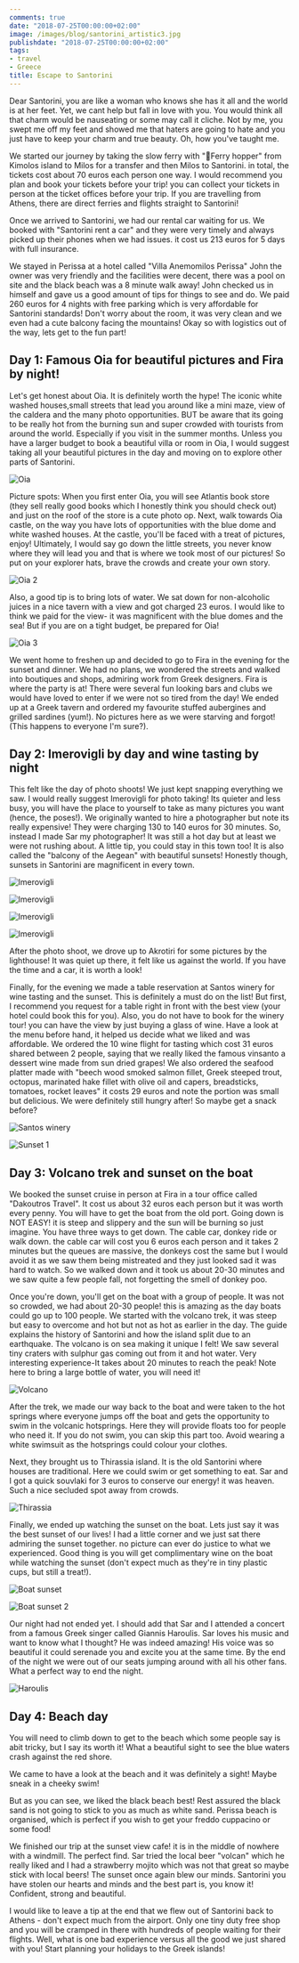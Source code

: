 ```yaml
---
comments: true
date: "2018-07-25T00:00:00+02:00"
image: /images/blog/santorini_artistic3.jpg
publishdate: "2018-07-25T00:00:00+02:00"
tags:
- travel
- Greece
title: Escape to Santorini
---
```

Dear Santorini, you are like a woman who knows she has it all and the world is at her feet. Yet, we cant help but fall in love with you. You would think all that charm would be nauseating or some may call it cliche. Not by me, you swept me off my feet and showed me that haters are going to hate and you just have to keep your charm and  true beauty. Oh, how you've taught me. 

We started our journey by taking the slow ferry with "Ferry hopper" from Kimolos island to Milos for a transfer and then Milos to Santorini. in total, the tickets cost about 70 euros each person one way. I would recommend you plan and book your tickets before your trip! you can collect your tickets in person at the ticket offices before your trip. If you are travelling from Athens, there are direct ferries and flights straight to Santorini!

Once we arrived to Santorini, we had our rental car waiting for us. We booked with "Santorini rent a car" and they were very timely and always picked up their phones when we had issues. it cost us 213 euros for 5 days with full insurance.  

We stayed in Perissa at a hotel called "Villa Anemomilos Perissa" John the owner was very friendly and the facilities were decent, there was a pool on site and the black beach was a 8 minute walk away! John checked us in himself and gave us a good amount of tips for things to see and do. We paid 260 euros for 4 nights with free parking which is very affordable for Santorini standards! Don't worry about the room, it was very clean and we even had a cute balcony facing the mountains!  Okay so with logistics out of the way, lets get to the fun part! 

## Day 1: Famous Oia for beautiful pictures and Fira by night! 

Let's get honest about Oia. It is definitely worth the hype! The iconic white washed houses,small streets that lead you around like a mini maze, view of the caldera and the many photo opportunities. BUT be aware that its going to be really hot from the burning sun and super crowded with tourists from around the world. Especially if you visit in the summer months. Unless you have a larger budget to book a beautiful villa or room in Oia, I would suggest taking all your beautiful pictures in the day and moving on to explore other parts of Santorini.

![Oia](/globefoodiebooktrotter/images/blog/santorini_iconic.jpg "Oia")

Picture spots: When you first enter Oia, you will see Atlantis book store (they sell really good books which I honestly think you should check out) and just on the roof of the store is a cute photo op.  Next, walk towards Oia castle, on the way you have lots of opportunities with the blue dome and white washed houses. At the castle, you'll be faced with a treat of pictures, enjoy! Ultimately,  I would say go down the little streets, you never know where they will lead you and that is where we took most of our pictures! So put on your explorer hats, brave the crowds and create your own story. 

![Oia 2](/globefoodiebooktrotter/images/blog/santorini_view.jpg "More Oia")

Also, a good tip is to bring lots of water. We sat down for non-alcoholic juices in a nice tavern with a view and got charged 23 euros. I would like to think we paid for the view- it was magnificent with the blue domes and the sea! But if you are on a tight budget, be prepared for Oia! 

![Oia 3](/globefoodiebooktrotter/images/blog/santorini_nice.jpg "More Oia :)")

We went home to freshen up and decided to go to Fira in the evening for the sunset and dinner. We had no plans, we wondered the streets and walked into boutiques  and shops, admiring work from Greek designers. Fira is where the party is at! There were several fun looking bars and clubs we would have loved to enter if we were not so tired from the day! We ended up at a Greek tavern and ordered my favourite stuffed aubergines and grilled sardines (yum!). No pictures here as we were starving and forgot! (This happens to everyone I'm sure?). 

## Day 2: Imerovigli by day and wine tasting by night 

This felt like the day of photo shoots! We just kept snapping everything we saw. I would really suggest Imerovigli for photo taking! Its quieter and less busy, you will have the place to yourself to take as many pictures you want (hence, the poses!). We originally wanted to hire a photographer but note its really expensive! They were charging 130 to 140 euros for 30 minutes. So, instead I made Sar my photographer! It was still a hot day but at least we were not rushing about. A little tip, you could stay in this town too! It is also called the "balcony of the Aegean" with beautiful sunsets! Honestly though, sunsets in Santorini are magnificent in every town. 

![Imerovigli](/globefoodiebooktrotter/images/blog/santorini_imerovigli.jpg "Imerovigli")

![Imerovigli](/globefoodiebooktrotter/images/blog/santorini_imerovigli2.jpg "Imerovigli again")

![Imerovigli](/globefoodiebooktrotter/images/blog/santorini_artistic.jpg "Imerovigli again")

![Imerovigli](/globefoodiebooktrotter/images/blog/santorini_artistic2.jpg "Imerovigli again")

After the photo shoot, we drove up to Akrotiri for some pictures by the lighthouse! It was quiet up there, it felt like us against the world. If you have the time and a car, it is worth a look!

Finally, for the evening we made a table reservation at  Santos winery for wine tasting and the sunset. This is definitely a must do on the list! But first, I recommend you request for a table right in front with the best view (your hotel could book this for you). Also, you do not have to book for the winery tour! you can have the view by just buying a glass of wine. Have a look at the menu before hand, it helped us decide what we liked and was affordable. We ordered the 10 wine flight for tasting which cost 31 euros shared between 2 people, saying that we really liked  the famous vinsanto a dessert wine made from sun dried grapes!  We also ordered the seafood platter made with "beech wood smoked salmon fillet, Greek steeped trout, octopus, marinated hake fillet with olive oil and capers, breadsticks, tomatoes, rocket leaves" it costs 29 euros and note the portion was small but delicious. We were definitely still hungry after! So maybe get a snack before? 

![Santos winery](/globefoodiebooktrotter/images/blog/santorini_10wine.jpg "10 wine flight, Santos winery")

![Sunset 1](/globefoodiebooktrotter/images/blog/santorini_sunset.jpg "Sunset 1")

## Day 3: Volcano trek and sunset on the boat

We booked the sunset cruise in person at Fira in a tour office called "Dakoutros Travel". It cost us about 32 euros each person but it was worth every penny. You will have to get the boat from the old port. Going down is NOT EASY! it is steep and slippery and the sun will be burning so just imagine. You have three ways to get down. The cable car, donkey ride or walk down. the cable car will cost you 6 euros each person and it takes 2 minutes but the queues are massive, the donkeys cost the same but I would avoid it as we saw them being mistreated and they just looked sad it was hard to watch. So we walked down and it took us about 20-30 minutes and we saw quite a few people fall, not forgetting the smell of donkey poo. 

Once you're down, you'll get on the boat with a group of people. It was not so crowded, we had about 20-30 people! this is amazing as the day boats could go up to 100 people. We started with the volcano trek, it was steep but easy to overcome and hot but not as hot as earlier in the day. The guide explains the history of Santorini and how the island split due to an earthquake. The volcano is on sea making it unique I felt! We saw several tiny craters with sulphur gas coming out from it and hot water. Very interesting experience-It takes about 20 minutes to reach the peak! Note here to bring a large bottle of water, you will need it! 

![Volcano](/globefoodiebooktrotter/images/blog/santorini_volcano.jpg "Volcano")

After the trek, we made our way back to the boat and were taken to the hot springs where everyone jumps off the boat and gets the opportunity to swim in the volcanic hotsprings. Here they will provide floats too for people who need it. If you do not swim, you can skip this part too. Avoid wearing a white swimsuit as the hotsprings could colour your clothes. 

Next, they brought us to Thirassia island. It is the old Santorini where houses are traditional. Here we could swim or get something to eat. Sar and I got a quick souvlaki for 3 euros to conserve our energy! it was heaven. Such a nice secluded spot away from crowds. 

![Thirassia](/globefoodiebooktrotter/images/blog/santorini_thirassia.jpg "Thirassia")

Finally, we ended up watching the sunset on the boat. Lets just say it was the best sunset of our lives! I had a little corner and we just sat there admiring the sunset together. no picture can ever do justice to what we experienced. Good thing is you will get complimentary wine on the boat while watching the sunset (don't expect much as they're in tiny plastic cups, but still a treat!). 

![Boat sunset](/globefoodiebooktrotter/images/blog/santorini_sunset_boat.jpg "Boat sunset")

![Boat sunset 2](/globefoodiebooktrotter/images/blog/santorini_sunset_boat2.jpg "Boat sunset again")

Our night had not ended yet. I should add that Sar and I attended a concert from a famous Greek singer called Giannis Haroulis. Sar loves his music and want to know what I thought? He was indeed amazing! His voice was so beautiful it could serenade you and excite you at the same time. By the end of the night we were out of our seats jumping around with all his other fans. What a perfect way to end the night. 

![Haroulis](/globefoodiebooktrotter/images/blog/santorini_haroulis.jpg "Giannis Haroulis concert")

## Day 4: Beach day

You will need to climb down to get to the beach which some people say is abit tricky, but I say its worth it! What a beautiful sight to see the blue waters crash against the red shore. 

We came to have a look at the beach and it was definitely a sight! Maybe sneak in a cheeky swim! 

But as you can see, we liked the black beach best! Rest assured the black sand is not going to stick to you as much as white sand. Perissa beach is organised, which is perfect if you wish to get your freddo cuppacino or some food! 

We finished our trip at the sunset view cafe! it is in the middle of nowhere with a windmill. The perfect find. Sar tried the local beer "volcan" which he really liked and I had a strawberry mojito which was not that great so maybe stick with local beers! The sunset once again blew our minds. Santorini you have stolen our hearts and minds and the best part is, you know it! Confident, strong and beautiful. 

I would like to leave a tip at the end that we flew out of Santorini back to Athens - don't expect much from the airport. Only one tiny duty free shop and you will be cramped in there with hundreds of people waiting for their flights. Well, what is one bad experience versus all the good we just shared with you! Start planning your holidays to the Greek islands! 